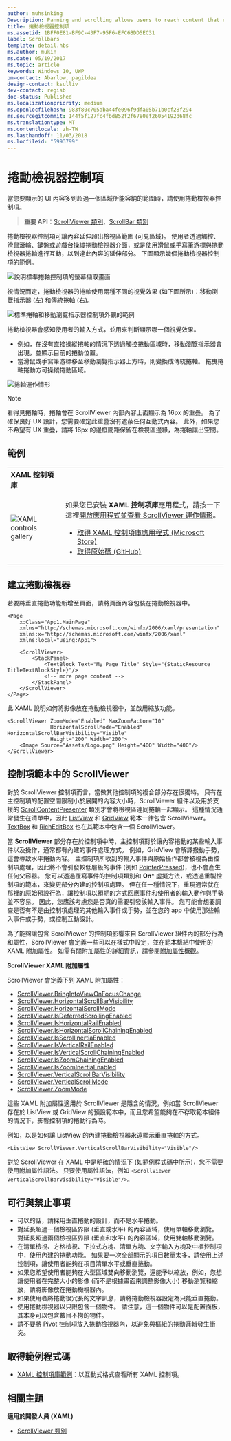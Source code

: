 ```yaml
---
author: muhsinking
Description: Panning and scrolling allows users to reach content that extends beyond the bounds of the screen.
title: 捲動檢視器控制項
ms.assetid: 1BFF0E81-BF9C-43F7-95F6-EFC6BDD5EC31
label: Scrollbars
template: detail.hbs
ms.author: mukin
ms.date: 05/19/2017
ms.topic: article
keywords: Windows 10, UWP
pm-contact: Abarlow, pagildea
design-contact: ksulliv
dev-contact: regisb
doc-status: Published
ms.localizationpriority: medium
ms.openlocfilehash: 983f80c705aba44fe096f9dfa05b71b0cf28f294
ms.sourcegitcommit: 144f5f127fc4fbd852f2f6780ef26054192d68fc
ms.translationtype: MT
ms.contentlocale: zh-TW
ms.lasthandoff: 11/03/2018
ms.locfileid: "5993799"
---
```

# <a name="scroll-viewer-controls"></a>捲動檢視器控制項



當您要顯示的 UI 內容多到超過一個區域所能容納的範圍時，請使用捲動檢視器控制項。

> **重要 API**：[ScrollViewer 類別](https://msdn.microsoft.com/library/windows/apps/br209527)、[ScrollBar 類別](https://msdn.microsoft.com/library/windows/apps/windows.ui.xaml.controls.primitives.scrollbar.aspx)

捲動檢視器控制項可讓內容延伸超出檢視區範圍 (可見區域)。 使用者透過觸控、滑鼠滾輪、鍵盤或遊戲台操縱捲動檢視器介面，或是使用滑鼠或手寫筆游標與捲動檢視器捲軸進行互動，以到達此內容的延伸部分。 下圖顯示幾個捲動檢視器控制項的範例。

![說明標準捲軸控制項的螢幕擷取畫面](images/ScrollBar_Standard.jpg)

視情況而定，捲動檢視器的捲軸使用兩種不同的視覺效果 (如下圖所示)：移動瀏覽指示器 (左) 和傳統捲軸 (右)。

![標準捲軸和移動瀏覽指示器控制項外觀的範例](images/SCROLLBAR.png)

捲動檢視器會感知使用者的輸入方式，並用來判斷顯示哪一個視覺效果。

* 例如，在沒有直接操縱捲軸的情況下透過觸控捲動區域時，移動瀏覽指示器會出現，並顯示目前的捲動位置。
* 當滑鼠或手寫筆游標移至移動瀏覽指示器上方時，則變換成傳統捲軸。  拖曳捲軸捲動方可操縱捲動區域。

<!--
<div class="microsoft-internal-note">
See complete redlines in [UNI]http://uni/DesignDepot.FrontEnd/#/ProductNav/3378/0/dv/?t=Windows|Controls|ScrollControls&f=RS2
</div>
-->

![捲軸運作情形](images/conscious-scroll.gif)

> [!NOTE]
> 看得見捲軸時，捲軸會在 ScrollViewer 內部內容上面顯示為 16px 的重疊。 為了確保良好 UX 設計，您需要確定此重疊沒有遮蔽任何互動式內容。 此外，如果您不希望有 UX 重疊，請將 16px 的邊框間距保留在檢視區邊緣，為捲軸讓出空間。

## <a name="examples"></a>範例

<table>
<th align="left">XAML 控制項庫<th>
<tr>
<td><img src="images/xaml-controls-gallery-sm.png" alt="XAML controls gallery"></img></td>
<td>
    <p>如果您已安裝 <strong style="font-weight: semi-bold">XAML 控制項庫</strong>應用程式，請按一下這裡<a href="xamlcontrolsgallery:/item/ScrollViewer">開啟應用程式並查看 ScrollViewer 運作情形</a>。</p>
    <ul>
    <li><a href="https://www.microsoft.com/store/productId/9MSVH128X2ZT">取得 XAML 控制項庫應用程式 (Microsoft Store)</a></li>
    <li><a href="https://github.com/Microsoft/Windows-universal-samples/tree/master/Samples/XamlUIBasics">取得原始碼 (GitHub)</a></li>
    </ul>
</td>
</tr>
</table>

## <a name="create-a-scroll-viewer"></a>建立捲動檢視器

若要將垂直捲動功能新增至頁面，請將頁面內容包裝在捲動檢視器中。

```xaml
<Page
    x:Class="App1.MainPage"
    xmlns="http://schemas.microsoft.com/winfx/2006/xaml/presentation"
    xmlns:x="http://schemas.microsoft.com/winfx/2006/xaml"
    xmlns:local="using:App1">

    <ScrollViewer>
        <StackPanel>
            <TextBlock Text="My Page Title" Style="{StaticResource TitleTextBlockStyle}"/>
            <!-- more page content -->
        </StackPanel>
    </ScrollViewer>
</Page>
```

此 XAML 說明如何將影像放在捲動檢視器中，並啟用縮放功能。

```xaml
<ScrollViewer ZoomMode="Enabled" MaxZoomFactor="10"
              HorizontalScrollMode="Enabled" HorizontalScrollBarVisibility="Visible"
              Height="200" Width="200">
    <Image Source="Assets/Logo.png" Height="400" Width="400"/>
</ScrollViewer>
```

## <a name="scrollviewer-in-a-control-template"></a>控制項範本中的 ScrollViewer

對於 ScrollViewer 控制項而言，當做其他控制項的複合部分存在很獨特。 只有在主控制項的配置空間限制小於展開的內容大小時，ScrollViewer 組件以及用於支援的 [ScrollContentPresenter](https://msdn.microsoft.com/library/windows/apps/xaml/windows.ui.xaml.controls.scrollcontentpresenter.aspx) 類別才會將檢視區連同捲軸一起顯示。 這種情況通常發生在清單中，因此 [ListView](https://msdn.microsoft.com/library/windows/apps/xaml/windows.ui.xaml.controls.listview.aspx) 和 [GridView](https://msdn.microsoft.com/library/windows/apps/xaml/windows.ui.xaml.controls.gridview.aspx) 範本一律包含 ScrollViewer。 [TextBox](https://msdn.microsoft.com/library/windows/apps/xaml/windows.ui.xaml.controls.textbox.aspx) 和 [RichEditBox](https://msdn.microsoft.com/library/windows/apps/xaml/windows.ui.xaml.controls.richeditbox.aspx) 也在其範本中包含一個 ScrollViewer。

當 **ScrollViewer** 部分存在於控制項中時，主控制項對於讓內容捲動的某些輸入事件以及操作，通常都有內建的事件處理方式。 例如，GridView 會解譯撥動手勢，這會導致水平捲動內容。 主控制項所收到的輸入事件與原始操作都會被視為由控制項處理，因此將不會引發較低層級的事件 (例如 [PointerPressed](https://msdn.microsoft.com/library/windows/apps/xaml/windows.ui.xaml.uielement.pointerpressed.aspx))，也不會產生任何父容器。 您可以透過覆寫事件的控制項類別和 **On*** 虛擬方法，或透過重製控制項的範本，來變更部分內建的控制項處理。 但在任一種情況下，重現通常就在那裡的原始預設行為，讓控制項以預期的方式回應事件和使用者的輸入動作與手勢並不容易。 因此，您應該考慮您是否真的需要引發該輸入事件。 您可能會想要調查是否有不是由控制項處理的其他輸入事件或手勢，並在您的 app 中使用那些輸入事件或手勢，或控制互動設計。

為了能夠讓包含 ScrollViewer 的控制項影響來自 ScrollViewer 組件內的部分行為和屬性，ScrollViewer 會定義一些可以在樣式中設定，並在範本繫結中使用的 XAML 附加屬性。 如需有關附加屬性的詳細資訊，請參閱[附加屬性概觀](../../xaml-platform/attached-properties-overview.md)。

**ScrollViewer XAML 附加屬性**

ScrollViewer 會定義下列 XAML 附加屬性︰

- [ScrollViewer.BringIntoViewOnFocusChange](https://msdn.microsoft.com/library/windows/apps/xaml/windows.ui.xaml.controls.scrollviewer.bringintoviewonfocuschange.aspx)
- [ScrollViewer.HorizontalScrollBarVisibility](https://msdn.microsoft.com/library/windows/apps/xaml/windows.ui.xaml.controls.scrollviewer.horizontalscrollbarvisibility.aspx)
- [ScrollViewer.HorizontalScrollMode](https://msdn.microsoft.com/library/windows/apps/xaml/windows.ui.xaml.controls.scrollviewer.horizontalscrollmode.aspx)
- [ScrollViewer.IsDeferredScrollingEnabled](https://msdn.microsoft.com/library/windows/apps/xaml/windows.ui.xaml.controls.scrollviewer.isdeferredscrollingenabled.aspx)
- [ScrollViewer.IsHorizontalRailEnabled](https://msdn.microsoft.com/library/windows/apps/xaml/windows.ui.xaml.controls.scrollviewer.ishorizontalrailenabled.aspx)
- [ScrollViewer.IsHorizontalScrollChainingEnabled](https://msdn.microsoft.com/library/windows/apps/xaml/windows.ui.xaml.controls.scrollviewer.ishorizontalscrollchainingenabled.aspx)
- [ScrollViewer.IsScrollInertiaEnabled](https://msdn.microsoft.com/library/windows/apps/xaml/windows.ui.xaml.controls.scrollviewer.isscrollinertiaenabled.aspx)
- [ScrollViewer.IsVerticalRailEnabled](https://msdn.microsoft.com/library/windows/apps/xaml/windows.ui.xaml.controls.scrollviewer.isverticalrailenabled.aspx)
- [ScrollViewer.IsVerticalScrollChainingEnabled](https://msdn.microsoft.com/library/windows/apps/xaml/windows.ui.xaml.controls.scrollviewer.isverticalscrollchainingenabled.aspx)
- [ScrollViewer.IsZoomChainingEnabled](https://msdn.microsoft.com/library/windows/apps/xaml/windows.ui.xaml.controls.scrollviewer.iszoominertiaenabled.aspx)
- [ScrollViewer.IsZoomInertiaEnabled](https://msdn.microsoft.com/library/windows/apps/xaml/windows.ui.xaml.controls.scrollviewer.iszoominertiaenabled.aspx)
- [ScrollViewer.VerticalScrollBarVisibility](https://msdn.microsoft.com/library/windows/apps/xaml/windows.ui.xaml.controls.scrollviewer.verticalscrollbarvisibilityproperty.aspx)
- [ScrollViewer.VerticalScrollMode](https://msdn.microsoft.com/library/windows/apps/xaml/windows.ui.xaml.controls.scrollviewer.verticalscrollmode.aspx)
- [ScrollViewer.ZoomMode](https://msdn.microsoft.com/library/windows/apps/xaml/windows.ui.xaml.controls.scrollviewer.zoommode.aspx)

這些 XAML 附加屬性適用於 ScrollViewer 是隱含的情況，例如當 ScrollViewer 存在於 ListView 或 GridView 的預設範本中，而且您希望能夠在不存取範本組件的情況下，影響控制項的捲動行為時。

例如，以是如何讓 ListView 的內建捲動檢視器永遠顯示垂直捲軸的方式。

```xaml
<ListView ScrollViewer.VerticalScrollBarVisibility="Visible"/>
```

對於 ScrollViewer 在 XAML 中是明確的情況下 (如範例程式碼中所示)，您不需要使用附加屬性語法。 只要使用屬性語法，例如 `<ScrollViewer VerticalScrollBarVisibility="Visible"/>`。


## <a name="dos-and-donts"></a>可行與禁止事項

- 可以的話，請採用垂直捲動的設計，而不是水平捲動。
- 對延長超過一個檢視區界限 (垂直或水平) 的內容區域，使用單軸移動瀏覽。 對延長超過兩個檢視區界限 (垂直和水平) 的內容區域，使用雙軸移動瀏覽。
- 在清單檢視、方格檢視、下拉式方塊、清單方塊、文字輸入方塊及中樞控制項中，使用內建的捲動功能。 如果要一次全部顯示的項目數量太多，請使用上述控制項，讓使用者能夠在項目清單水平或垂直捲動。
- 如果您希望使用者能夠在大型區域雙向移動瀏覽，還能予以縮放，例如，您想讓使用者在完整大小的影像 (而不是根據畫面來調整影像大小) 移動瀏覽和縮放，請將影像放在捲動檢視器內。
- 如果使用者將捲動很冗長的文字訊息，請將捲動檢視器設定為只能垂直捲動。
- 使用捲動檢視器以只限包含一個物件。 請注意，這一個物件可以是配置面板，其本身可以包含數目不拘的物件。
- 請不要將 [Pivot](tabs-pivot.md) 控制項放入捲動檢視器內，以避免與樞紐的捲動邏輯發生衝突。

## <a name="get-the-sample-code"></a>取得範例程式碼

- [XAML 控制項庫範例](https://github.com/Microsoft/Windows-universal-samples/tree/master/Samples/XamlUIBasics)：以互動式格式查看所有 XAML 控制項。

## <a name="related-topics"></a>相關主題

**適用於開發人員 (XAML)**

* [ScrollViewer 類別](https://msdn.microsoft.com/library/windows/apps/br209527)
